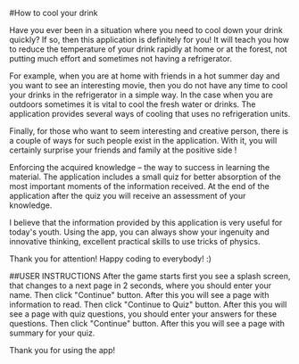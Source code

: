 #How to cool your drink

Have you ever been in a situation where you need to cool down your drink quickly? If so, then this application is definitely for you! It will teach you how to reduce the temperature of your drink rapidly at home or at the forest, not putting much effort and sometimes not having a refrigerator.

For example, when you are at home with friends in a hot summer day and you want to see an interesting movie, then you do not have any time to cool your drinks in the refrigerator in a simple way. In the case when you are outdoors sometimes it is vital to cool the fresh water or drinks. The application provides several ways of cooling that uses no refrigeration units.

Finally, for those who want to seem interesting and creative person, there is a couple of ways for such people exist in the application. With it, you will certainly surprise your friends and family at the positive side !

Enforcing the acquired knowledge – the way to success in learning the material. The application includes a small quiz for better absorption of the most important moments of the information received.
At the end of the application after the quiz you will receive an assessment of your knowledge.

I believe that the information provided by this application is very useful for today's youth. Using the app, you can always show your ingenuity and innovative thinking, excellent practical skills to use tricks of physics.

Thank you for attention! Happy coding to everybody! :)

##USER INSTRUCTIONS
After the game starts first you see a splash screen, that changes to a next page in 2 seconds, where you should enter your name.
Then click "Continue" button. After this you will see a page with information to read.
Then click "Continue to Quiz" button. After this you will see a page with quiz questions, you should enter your answers for these questions.
Then click "Continue" button. After this you will see a page with summary for your quiz.

Thank you for using the app!
